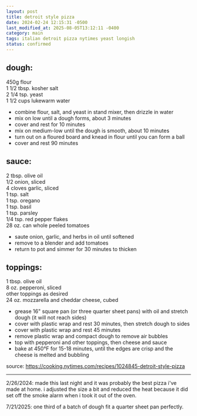 ```yaml
---
layout: post
title: detroit style pizza
date: 2024-02-24 12:15:31 -0500
last_modified_at: 2025-08-05T13:12:11 -0400
category: main
tags: italian detroit pizza nytimes yeast longish
status: confirmed
---
```


## dough:

450g flour  
1 1/2 tbsp. kosher salt  
2 1/4 tsp. yeast  
1 1/2 cups lukewarm water  
* combine flour, salt, and yeast in stand mixer, then drizzle in water
* mix on low until a dough forms, about 3 minutes
* cover and rest for 10 minutes
* mix on medium-low until the dough is smooth, about 10 minutes
* turn out on a floured board and knead in flour until you can form a ball
* cover and rest 90 minutes

## sauce:

2 tbsp. olive oil  
1/2 onion, sliced  
4 cloves garlic, sliced  
1 tsp. salt  
1 tsp. oregano  
1 tsp. basil  
1 tsp. parsley  
1/4 tsp. red pepper flakes  
28 oz. can whole peeled tomatoes  
* saute onion, garlic, and herbs in oil until softened
* remove to a blender and add tomatoes
* return to pot and simmer for 30 minutes to thicken

## toppings:

1 tbsp. olive oil  
8 oz. pepperoni, sliced  
other toppings as desired  
24 oz. mozzarella and cheddar cheese, cubed  
* grease 16" square pan (or three quarter sheet pans) with oil and stretch dough
  (it will not reach sides)
* cover with plastic wrap and rest 30 minutes, then stretch dough to sides
* cover with plastic wrap and rest 45 minutes
* remove plastic wrap and compact dough to remove air bubbles
* top with pepperoni and other toppings, then cheese and sauce
* bake at 450°F for 15-18 minutes, until the edges are crisp and the cheese is
  melted and bubbling

source: <https://cooking.nytimes.com/recipes/1024845-detroit-style-pizza>

---

2/26/2024: made this last night and it was probably the best pizza i've made at
home. i adjusted the size a bit and reduced the heat because it did set off the
smoke alarm when i took it out of the oven.

7/21/2025: one third of a batch of dough fit a quarter sheet pan perfectly.
